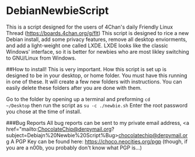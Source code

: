# DebianNewbieScript
This is a script designed for the users of 4Chan's daily Friendly Linux Thread (<a href="https://boards.4chan.org/g/flt">https://boards.4chan.org/g/flt</a>)
This script is designed to rice a new Debian install, add some privacy features, remove all desktop enviorments,
and add a light-weight one called LXDE. LXDE looks like the classic Windows' interface, so it is better for newbies 
who are most likley switching to GNU/Linux from Windows.

##How to install!
This is very important. How this script is set up is designed to be in your desktop, or home folder. You must have 
this running in one of these. It will create a few new folders with instructions. You can easily delete these folders
after you are done with them.

Go to the folder by opening up a terminal and preforming 
<code>cd ~/Desktop</code>
then run the script as
<code>su -c ./newbie.sh</code>
Enter the root password you chose at the time of install.

###Bug Reports
All bug reports can be sent to my private email address, 
<a href="mailto:ChocolateChip@derpymail.org?subject=Debiajn%20Newbie%20Script%Bug>chocolatechip@derpymail.org</a>
A PGP Key can be found here: https://choco.neocities.org/pgp (though, if you are a n00b, you probably don't know what PGP 
is...)


